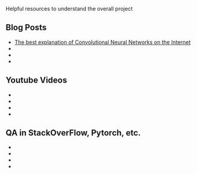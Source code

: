 Helpful resources to understand the overall project

## Blog Posts
* [The best explanation of Convolutional Neural Networks on the Internet](https://medium.com/technologymadeeasy/the-best-explanation-of-convolutional-neural-networks-on-the-internet-fbb8b1ad5df8)
*
*
* 

## Youtube Videos
* 
* 
*
* 

## QA in StackOverFlow, Pytorch, etc.
* 
*
*
* 
